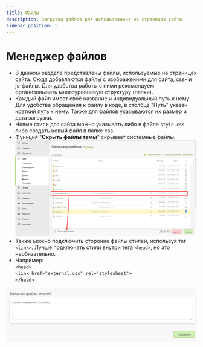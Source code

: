 ```yaml
---
title: Файлы
description: Загрузка файлов для использования на страницах сайта
sidebar_position: 5
---
```


# Менеджер файлов
* В данном разделе представлены файлы, используемые на страницах сайта. Сюда добавляются файлы с изображеними для сайта, css- и js-файлы. Для удобства работы с ними рекомендуем организовывать многоуровневую структуру (папки).
* Каждый файл имеет своё название и индивидуальный путь к нему. Для удобства обращения к файлу в коде, в столбце "Путь" указан краткий путь к нему. Также для файлов указываются их размер и дата загрузки.
* Новые стили для сайта можно указывать либо в файле `style.css`, либо создать новый файл в папке css.
* Функция "__Скрыть файлы темы__" скрывает системные файлы.
![](../_media/cms/cms21.png)
* Также можно подключить стороние файлы стилей, используя тег `<link>`. Лучше подключать стили внутри тега `<head>`, но это необязательно.
* Например:<br/>
`<head>`<br/>
   `<link href="external.css" rel="stylesheet">`<br/>
 `</head>`

![](../_media/cms/external-style-files.png)
